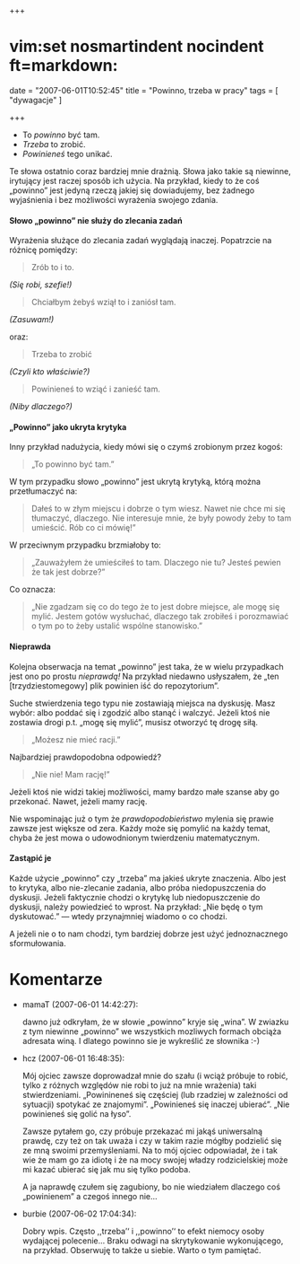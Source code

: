 +++
# vim:set nosmartindent nocindent ft=markdown:
date = "2007-06-01T10:52:45"
title = "Powinno, trzeba w pracy"
tags = [ "dywagacje" ]

+++
* To _powinno_ być tam.  
* _Trzeba_ to zrobić.  
* _Powinieneś_ tego unikać.

Te słowa ostatnio coraz bardziej mnie drażnią. Słowa jako takie są niewinne,
irytujący jest raczej sposób ich użycia. Na przykład, kiedy to że coś „powinno”
jest jedyną rzeczą jakiej się dowiadujemy, bez żadnego wyjaśnienia i bez
możliwości wyrażenia swojego zdania.

#### Słowo „powinno” nie służy do zlecania zadań

Wyrażenia służące do zlecania zadań wyglądają inaczej. Popatrzcie na różnicę
pomiędzy:

> Zrób to i to.  

_(Się robi, szefie!)_  
  
> Chciałbym żebyś wziął to i zaniósł tam.  

_(Zasuwam!)_

oraz:

> Trzeba to zrobić  

_(Czyli kto właściwie?)_  
  
> Powinieneś to wziąć i zanieść tam.  

_(Niby dlaczego?)_

#### „Powinno” jako ukryta krytyka

Inny przykład nadużycia, kiedy mówi się o czymś zrobionym przez kogoś:

> „To powinno być tam.”

W tym przypadku słowo „powinno” jest ukrytą krytyką, którą można przetłumaczyć
na:

> Dałeś to w złym miejscu i dobrze o tym wiesz. Nawet nie chce mi się tłumaczyć,
> dlaczego. Nie interesuje mnie, że były powody żeby to tam umieścić.  Rób co ci
> mówię!”

W przeciwnym przypadku brzmiałoby to:

> „Zauważyłem że umieściłeś to tam. Dlaczego nie tu? Jesteś pewien że tak jest
> dobrze?”

Co oznacza:

> „Nie zgadzam się co do tego że to jest dobre miejsce, ale mogę się mylić.
> Jestem gotów wysłuchać, dlaczego tak zrobiłeś i porozmawiać o tym po to żeby
> ustalić wspólne stanowisko.”

#### Nieprawda

Kolejna obserwacja na temat „powinno” jest taka, że w wielu przypadkach jest
ono po prostu _nieprawdą!_ Na przykład niedawno usłyszałem, że „ten
[trzydziestomegowy] plik powinien iść do repozytorium”.

Suche stwierdzenia tego typu nie zostawiają miejsca na dyskusję. Masz wybór:
albo poddać się i zgodzić albo stanąć i walczyć. Jeżeli ktoś nie zostawia
drogi p.t. „mogę się mylić”, musisz otworzyć tę drogę siłą.

> „Możesz nie mieć racji.”

Najbardziej prawdopodobna odpowiedź?

> „Nie nie! Mam rację!”

Jeżeli ktoś nie widzi takiej możliwości, mamy bardzo małe szanse aby go
przekonać. Nawet, jeżeli mamy rację.

Nie wspominając już o tym że _prawdopodobieństwo_ mylenia się prawie zawsze
jest większe od zera. Każdy może się pomylić na każdy temat, chyba że jest
mowa o udowodnionym twierdzeniu matematycznym.

#### Zastąpić je

Każde użycie „powinno” czy „trzeba” ma jakieś ukryte znaczenia. Albo jest to
krytyka, albo nie-zlecanie zadania, albo próba niedopuszczenia do dyskusji.
Jeżeli faktycznie chodzi o krytykę lub niedopuszczenie do dyskusji, należy
powiedzieć to wprost. Na przykład: „Nie będę o tym dyskutować.” ― wtedy
przynajmniej wiadomo o co chodzi.

A jeżeli nie o to nam chodzi, tym bardziej dobrze jest użyć jednoznacznego
sformułowania.

# Komentarze

* mamaT (2007-06-01 14:42:27): <p>dawno już odkryłam, że w słowie
  &#8222;powinno&#8221; kryje się &#8222;wina&#8221;. W zwiazku z tym niewinne
  &#8222;powinno&#8221; we wszystkich mozliwych formach obciąża adresata winą. I
  dlatego powinno sie je wykreślić ze słownika :-)</p>
* hcz (2007-06-01 16:48:35): <p>Mój ojciec zawsze doprowadzał mnie do szału (i
  wciąż próbuje to robić, tylko z różnych względów nie robi to już na mnie
  wrażenia) taki stwierdzeniami. &#8222;Powinineneś się częściej (lub rzadziej w
  zależności od sytuacji) spotykać ze znajomymi&#8221;. &#8222;Powinieneś się
  inaczej ubierać&#8221;. &#8222;Nie powinieneś się golić na łyso&#8221;.</p>
  <p>Zawsze pytałem go, czy próbuje przekazać mi jakąś uniwersalną prawdę, czy
  też on tak uważa i czy w takim razie mógłby podzielić się ze mną swoimi
  przemyśleniami. Na to mój ojciec odpowiadał, że i tak wie że mam go za idiotę
  i że na mocy swojej władzy rodzicielskiej może mi kazać ubierać się jak mu się
  tylko podoba.</p>  <p>A ja naprawdę czułem się zagubiony, bo nie wiedziałem
  dlaczego coś &#8222;powinienem&#8221; a czegoś innego nie&#8230;</p>
* burbie (2007-06-02 17:04:34): <p>Dobry wpis. Często ,,trzeba&#8217;&#8216; i
  ,,powinno&#8217;&#8216; to efekt niemocy osoby wydającej polecenie&#8230;
  Braku odwagi na skrytykowanie wykonującego, na przykład. Obserwuję to także u
  siebie. Warto o tym pamiętać.</p>
